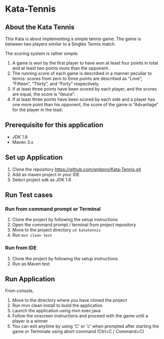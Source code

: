 # Kata-Tennis

## About the Kata Tennis

This Kata is about implementing a simple tennis game. The game is between two players similar to a Singles Tennis match.

The scoring system is rather simple:

1. A game is won by the first player to have won at least four points in total and at least two points more than the opponent.
2. The running score of each game is described in a manner peculiar to tennis: scores from zero to three points are described as “Love”, “Fifteen”, “Thirty”, and “Forty” respectively.
3. If at least three points have been scored by each player, and the scores are equal, the score is “deuce”.
4. If at least three points have been scored by each side and a player has one more point than his opponent, the score of the game is “Advantage” for the player in the lead.

## Prerequisite for this application

- JDK 1.8 
- Maven 3.x

## Set up Application

1. Clone the repository https://github.com/ambpro/Kata-Tennis.git
2. Add as maven project in your IDE
3. Select project sdk as JDK 1.8

## Run Test cases
### Run from command prompt or Terminal

1. Clone the project by following the setup instructions
2. Open the command prompt / terminal from project repository
3. Move to the project directory `cd katatennis`
3. Run `mvn clean test`

### Run from IDE

1. Clone the project by following the setup instructions
2. Run as Maven test

## Run Application
From console,

1. Move to the directory where you have cloned the project
2. Run mvn clean install to build the application
3. Launch the application using mvn exec:java
4. Follow the onscreen instructions and proceed with the game until a player is a winner
5. You can exit anytime by using 'C' or 'c' when prompted after starting the game or Terminate using abort command (Ctrl+C / Command+C)